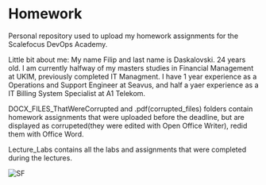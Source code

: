 # Homework
Personal repository used to upload my homework assignments for the Scalefocus DevOps Academy.

Little bit about me: 
My name Filip and last name is Daskalovski. 24 years old. I am currently halfway of my masters studies in Financial Management at UKIM, previously completed IT Managment. 
I have 1 year experience as a Operations and Support Engineer at Seavus, and half a yaer experience as a IT Billing System Specialist at A1 Telekom.

DOCX_FILES_ThatWereCorrupted and .pdf(corrupted_files) folders contain homework assignments that were uploaded before the deadline, but are displayed as corrupeted(they were edited with Open Office Writer), redid them with Office Word.

Lecture_Labs contains all the labs and assignments that were completed during the lectures. 










![SF](https://user-images.githubusercontent.com/125913893/227058991-893d27e2-7c08-49a8-bb40-4e56e1ba8b35.png)


